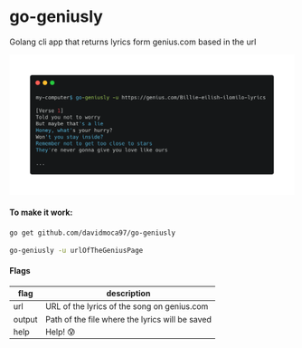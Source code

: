
# go-geniusly
Golang cli app that returns lyrics form genius.com based in the url

![](images/terminal-example.png)

#### To make it work:
```bash
go get github.com/davidmoca97/go-geniusly
```
```bash
go-geniusly -u urlOfTheGeniusPage
```

#### Flags
| flag   | description                                     |
|--------|-------------------------------------------------|
| url    | URL of the lyrics of the song on genius.com     |
| output | Path of the file where the lyrics will be saved |
| help   | Help! 😰                                         |


